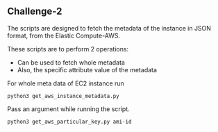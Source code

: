 ## Challenge-2
The scripts are designed to fetch the metadata of the instance in JSON format, from the Elastic Compute-AWS.

These scripts are to perform 2 operations:
  - Can be used to fetch whole metadata
  - Also, the specific attribute value of the metadata
  
For whole meta data of EC2 instance run 
````
python3 get_aws_instance_metadata.py
````
Pass an argument while running the script.
````
python3 get_aws_particular_key.py ami-id
````
